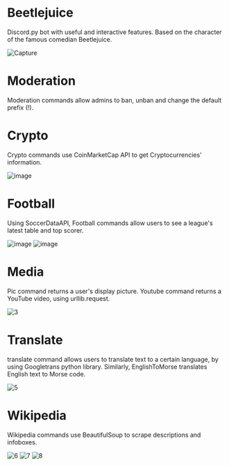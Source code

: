 # Beetlejuice
Discord.py bot with useful and interactive features.
 Based on the character of the famous comedian Beetlejuice.
 
![Capture](https://user-images.githubusercontent.com/79432932/126067521-ca0def8e-7b2c-4aa6-9334-c9ffc447dc68.PNG)

# Moderation
Moderation commands allow admins to ban, unban and change the default prefix (!).

# Crypto
Crypto commands use CoinMarketCap API to get Cryptocurrencies' information.

![image](https://user-images.githubusercontent.com/79432932/126068178-acb13f19-bb3c-4a9e-ba42-2117802c52ee.png)

# Football
Using SoccerDataAPI, Football commands allow users to see a league's latest table and top scorer.

![image](https://user-images.githubusercontent.com/79432932/126068569-801ebb85-129d-4022-88cf-a1de2878015a.png)
![image](https://user-images.githubusercontent.com/79432932/126068688-72baeb1d-903b-4f14-8241-a8f5be04b9dd.png)

# Media
Pic command returns a user's display picture. Youtube command returns a YouTube video, using urllib.request.

![3](https://user-images.githubusercontent.com/79432932/126179597-87382aa8-a724-4212-af35-717b5dd61617.PNG)

# Translate
translate command allows users to translate text to a certain language, by using Googletrans python library. Similarly, EnglishToMorse translates English text to Morse code.

![5](https://user-images.githubusercontent.com/79432932/126183357-1b0e8a92-4421-4307-a3e2-7eaed7824175.PNG)

# Wikipedia
Wikipedia commands use BeautifulSoup to scrape descriptions and infoboxes.

![6](https://user-images.githubusercontent.com/79432932/126185848-0a6a553b-e433-4749-9eb2-4f73454e64d5.PNG)
![7](https://user-images.githubusercontent.com/79432932/126185788-31a39235-11ef-4720-85b9-c6c0278affc6.PNG)
![8](https://user-images.githubusercontent.com/79432932/126185814-91c31f40-a0c0-4b61-935b-73a16b809296.PNG)






